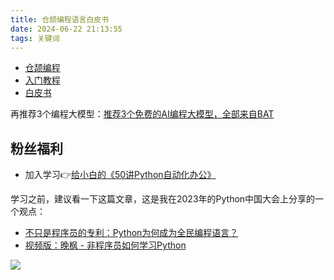 ```yaml
---
title: 仓颉编程语言白皮书
date: 2024-06-22 21:13:55
tags: 关键词
---
```




- [仓颉编程](https://developer.huawei.com/consumer/cn/cangjie/)
- [入门教程](https://developer.huawei.com/consumer/cn/training/course/slightMooc/C101718903607800132)
- [白皮书](https://developer.huawei.com/consumer/cn/doc/openharmony-cangjie/cj-wp-abstract)

再推荐3个编程大模型：[推荐3个免费的AI编程大模型，全部来自BAT](https://mp.weixin.qq.com/s/_jx0TU3vS1kyNh8Oj27tPA)

## 粉丝福利

- 加入学习👉[给小白的《50讲Python自动化办公》](https://www.python-office.com/course/50-python-office.html)

学习之前，建议看一下这篇文章，这是我在2023年的Python中国大会上分享的一个观点：

- [不只是程序员的专利：Python为何成为全民编程语言？](https://mp.weixin.qq.com/s/yZDZDa7-6A6XkC6kxHTB5w)
- [视频版：晚枫 - 非程序员如何学习Python](https://www.bilibili.com/video/BV1zJ4m1x7WZ/?spm_id_from=333.337.search-card.all.click&vd_source=ca20bb8763fcb18660aa74d7a87234fa)


![](https://python-office-1300615378.cos.ap-chongqing.myqcloud.com/group/0816.jpg)